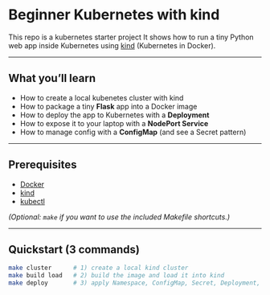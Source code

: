 # Beginner Kubernetes with kind

This repo is a kubernetes starter project
It shows how to run a tiny Python web app inside Kubernetes using [kind](https://kind.sigs.k8s.io/) (Kubernetes in Docker).

---

## What you’ll learn
- How to create a local kubenetes cluster with kind
- How to package a tiny **Flask** app into a Docker image
- How to deploy the app to Kubernetes with a **Deployment**
- How to expose it to your laptop with a **NodePort Service**
- How to manage config with a **ConfigMap** (and see a Secret pattern)

---

## Prerequisites
- [Docker](https://docs.docker.com/get-docker/)
- [kind](https://kind.sigs.k8s.io/docs/user/quick-start/)
- [kubectl](https://kubernetes.io/docs/tasks/tools/)

*(Optional: `make` if you want to use the included Makefile shortcuts.)*

---

## Quickstart (3 commands)
```bash
make cluster      # 1) create a local kind cluster
make build load   # 2) build the image and load it into kind
make deploy       # 3) apply Namespace, ConfigMap, Secret, Deployment, Service
